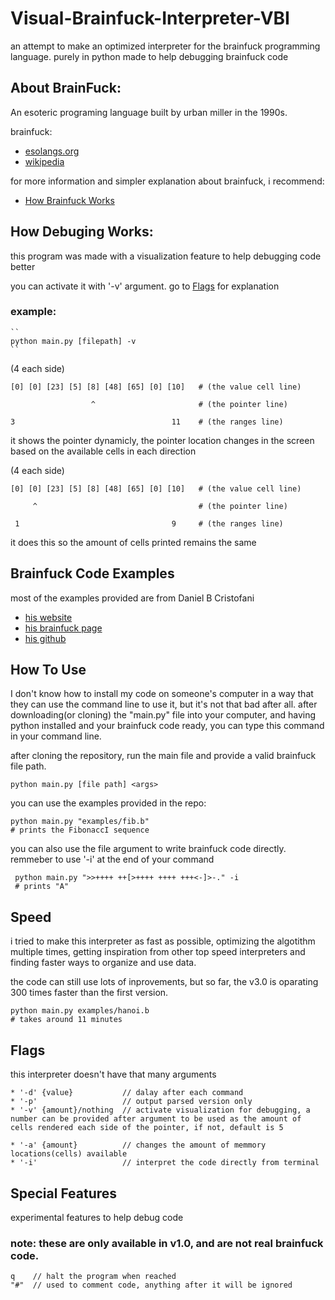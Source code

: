 # Visual-Brainfuck-Interpreter-VBI
an attempt to make an optimized interpreter for the brainfuck programming language. purely in python
made to help debugging brainfuck code 

## About BrainFuck:
An esoteric programing language built by urban miller in the 1990s.


brainfuck:
* [esolangs.org](https://esolangs.org/wiki/Brainfuck)
* [wikipedia](https://en.wikipedia.org/wiki/Brainfuck)


for more information and simpler explanation about brainfuck, i recommend:
* [How Brainfuck Works](https://www.youtube.com/watch?v=-3C200nCwpk)


## How Debuging Works:
this program was made with a visualization feature to help debugging code better

you can activate it with '-v' argument. go to [Flags](#flags) for explanation


### example:
```
``
python main.py [filepath] -v
``
```


(4 each side)
  
``` 
[0] [0] [23] [5] [8] [48] [65] [0] [10]   # (the value cell line)

                  ^                       # (the pointer line)

3                                   11    # (the ranges line)
```

it shows the pointer dynamicly, the pointer location changes in the screen based on the available cells in each direction



(4 each side)

```
[0] [0] [23] [5] [8] [48] [65] [0] [10]   # (the value cell line)

     ^                                    # (the pointer line)
 
 1                                  9     # (the ranges line)
```
  
it does this so the amount of cells printed remains the same

## Brainfuck Code Examples
most of the examples provided are from Daniel B Cristofani
  * [his website](http://www.hevanet.com/cristofd/)
  * [his brainfuck page](http://brainfuck.org/)
  * [his github](https://github.com/danielcristofani)
  
## How To Use
I don't know how to install my code on someone's computer in a way that they can use the command line to use it, but it's not that bad after all.
after downloading(or cloning) the "main.py" file into your computer, and having python installed and your brainfuck code ready, you can type this command in your command line.

after cloning the repository, run the main file and provide a valid brainfuck file path.

```
python main.py [file path] <args>
```

you can use the examples provided in the repo:
```
python main.py "examples/fib.b"
# prints the FibonaccI sequence
```

you can also use the file argument to write brainfuck code directly.
remmeber to use '-i' at the end of your command 

```
 python main.py ">>++++ ++[>++++ ++++ +++<-]>-." -i
 # prints "A"
  ```

## Speed

i tried to make this interpreter as fast as possible, optimizing the algotithm multiple times, getting inspiration from other top speed interpreters and finding faster ways to organize and use data.

the code can still use lots of inprovements, but so far, the v3.0 is oparating 300 times faster than the first version.


```
python main.py examples/hanoi.b
# takes around 11 minutes
```

## Flags
this interpreter doesn't have that many arguments 

```
* '-d' {value}           // dalay after each command
* '-p'                   // output parsed version only
* '-v' {amount}/nothing  // activate visualization for debugging, a number can be provided after argument to be used as the amount of cells rendered each side of the pointer, if not, default is 5

* '-a' {amount}          // changes the amount of memmory locations(cells) available
* '-i'                   // interpret the code directly from terminal
```

## Special Features
experimental features to help debug code

### note: these are only available in v1.0, and are not real brainfuck code.

```
q    // halt the program when reached
"#"  // used to comment code, anything after it will be ignored
```

